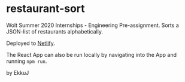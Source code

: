 # restaurant-sort
Wolt Summer 2020 Internships - Engineering Pre-assignment. Sorts a JSON-list of restaurants alphabetically.

Deployed to [Netlify](https://eloquent-darwin-378869.netlify.com).

The React App can also be run locally by navigating into the App and running `npm run`.

by EkkuJ